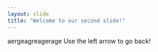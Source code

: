 ```yaml
---
layout: slide
title: "Welcome to our second slide!"
---
```

aergeagreagerage
Use the left arrow to go back!
